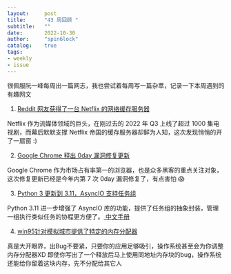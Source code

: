 ```yaml
---
layout:     post
title:      "43 周回顾 "
subtitle:   ""
date:       2022-10-30
author:     "spin6lock"
catalog:    true
tags:
- weekly
- issue
---
```


很佩服阮一峰每周出一篇网志，我也尝试着每周写一篇杂萃，记录一下本周遇到的有趣网文

1. [Reddit 网友获得了一台 Netflix 的网络缓存服务器 ](https://arstechnica.com/information-technology/2022/10/redditor-acquires-decommissioned-netflix-cache-server-with-262tb-of-storage/)

Netflix 作为流媒体领域的巨头，在刚过去的 2022 年 Q3 上线了超过 1000 集电视剧，而幕后默默支撑 Netflix 帝国的缓存服务器却鲜为人知，这次发现悄悄的开了一扇窗 :)

2. [Google Chrome 释出 0day 漏洞修复更新 ](https://chromereleases.googleblog.com/2022/10/stable-channel-update-for-desktop_27.html)

Google Chrome 作为市场占有率第一的浏览器，也是众多黑客的重点关注对象，这次修复更新已经是今年内第 7 次 0day 漏洞修复了，有点害怕 😱

3. [Python 3 更新到 3.11，AsyncIO 支持任务组 ](https://blog.python.org/2022/10/python-3110-is-now-available.html)

Python 3.11 进一步增强了 AsyncIO 库的功能，提供了任务组的抽象封装，管理一组执行类似任务的协程更方便了。[ 中文手册 ](https://docs.python.org/zh-cn/3/library/asyncio-task.html)

4. [win95针对模拟城市提供了特定的内存分配器](https://www.rockpapershotgun.com/windows-95-had-special-code-just-to-fix-a-bug-in-the-original-simcity)

真是大开眼界，出Bug不要紧，只要你的应用足够吸引，操作系统甚至会为你调整内存分配器XD 即使你写出了一个释放后马上使用同地址内存块的bug，操作系统还能给你留着这块内存，先不分配给其它人
